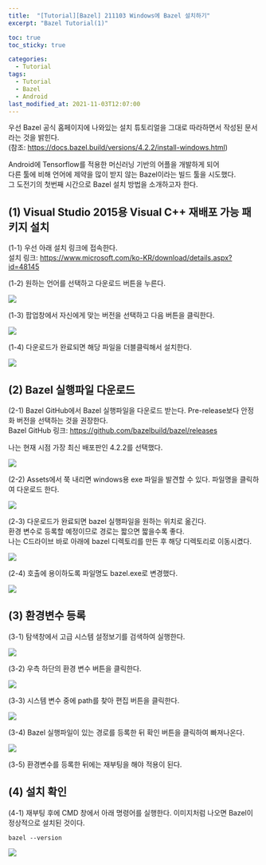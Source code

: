 ```yaml
---
title:  "[Tutorial][Bazel] 211103 Windows에 Bazel 설치하기"
excerpt: "Bazel Tutorial(1)"

toc: true
toc_sticky: true

categories:
  - Tutorial
tags:
  - Tutorial
  - Bazel
  - Android
last_modified_at: 2021-11-03T12:07:00
---
```


우선 Bazel 공식 홈페이지에 나와있는 설치 튜토리얼을 그대로 따라하면서 작성된 문서라는 것을 밝힌다.<br>
(참조: <a href="https://docs.bazel.build/versions/4.2.2/install-windows.html">https://docs.bazel.build/versions/4.2.2/install-windows.html</a>)

Android에 Tensorflow를 적용한 머신러닝 기반의 어플을 개발하게 되어<br>
다른 툴에 비해 언어에 제약을 많이 받지 않는 Bazel이라는 빌드 툴을 시도했다.<br>
그 도전기의 첫번째 시간으로 Bazel 설치 방법을 소개하고자 한다.

## (1) Visual Studio 2015용 Visual C++ 재배포 가능 패키지 설치

(1-1) 우선 아래 설치 링크에 접속한다.<br>
설치 링크: <a href="https://www.microsoft.com/ko-KR/download/details.aspx?id=48145">https://www.microsoft.com/ko-KR/download/details.aspx?id=48145</a>

(1-2) 원하는 언어를 선택하고 다운로드 버튼을 누른다.
<p><img src="/assets/images/21123110.png" /></p>

(1-3) 팝업창에서 자신에게 맞는 버전을 선택하고 다음 버튼을 클릭한다.
<p><img src="/assets/images/21123111.png" /></p>

(1-4) 다운로드가 완료되면 해당 파일을 더블클릭해서 설치한다.
<p><img src="/assets/images/21123112.png" /></p>

## (2) Bazel 실행파일 다운로드

(2-1) Bazel GitHub에서 Bazel 실행파일을 다운로드 받는다. Pre-release보다 안정화 버전을 선택하는 것을 권장한다.<br>
Bazel GitHub 링크: <a href="https://github.com/bazelbuild/bazel/releases">https://github.com/bazelbuild/bazel/releases</a>

나는 현재 시점 가장 최신 배포판인 4.2.2를 선택했다.
<p><img src="/assets/images/21123113.png" /></p>

(2-2) Assets에서 쭉 내리면 windows용 exe 파일을 발견할 수 있다. 파일명을 클릭하여 다운로드 한다.
<p><img src="/assets/images/21123114.png" /></p>

(2-3) 다운로드가 완료되면 bazel 실행파일을 원하는 위치로 옮긴다.<br>
환경 변수로 등록할 예정이므로 경로는 짧으면 짧을수록 좋다.<br>
나는 C드라이브 바로 아래에 bazel 디렉토리를 만든 후 해당 디렉토리로 이동시켰다.
<p><img src="/assets/images/21123115.png" /></p>

(2-4) 호출에 용이하도록 파일명도 bazel.exe로 변경했다.
<p><img src="/assets/images/21123116.png" /></p>

## (3) 환경변수 등록

(3-1) 탐색창에서 고급 시스템 설정보기를 검색하여 실행한다.
<p><img src="/assets/images/21123117.png" /></p>

(3-2) 우측 하단의 환경 변수 버튼을 클릭한다.
<p><img src="/assets/images/21123118.png" /></p>

(3-3) 시스템 변수 중에 path를 찾아 편집 버튼을 클릭한다.
<p><img src="/assets/images/21123119.png" /></p>

(3-4) Bazel 실행파일이 있는 경로를 등록한 뒤 확인 버튼을 클릭하여 빠져나온다.
<p><img src="/assets/images/21123120.png" /></p>

(3-5) 환경변수를 등록한 뒤에는 재부팅을 해야 적용이 된다.

## (4) 설치 확인

(4-1) 재부팅 후에 CMD 창에서 아래 명령어를 실행한다. 이미지처럼 나오면 Bazel이 정상적으로 설치된 것이다.

```
bazel --version
```

<p><img src="/assets/images/21123121.png" /></p>
